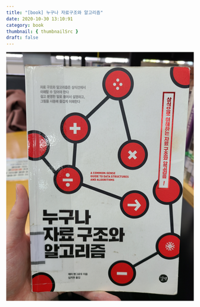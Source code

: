 ```yaml
---
title: "[book] 누구나 자료구조와 알고리즘"
date: 2020-10-30 13:10:91
category: book
thumbnail: { thumbnailSrc }
draft: false
---
```


![누구나 자료구조와 알고리즘](./images/anyonealgorithm.png)